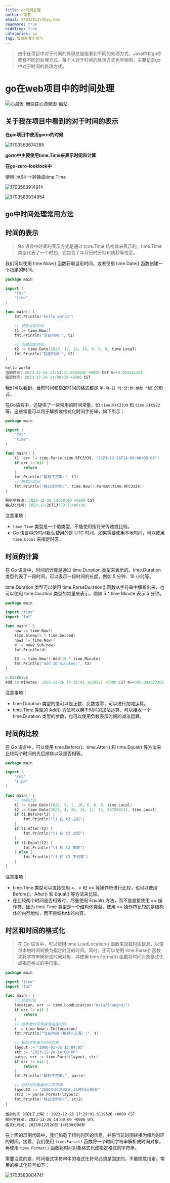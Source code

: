 ```yaml
---
title: go时间处理
author: 菠萝
email: 2493381254@qq.com
readmore: true
hideTime: true
categories: go
tag: 后端开发小技巧
---
```


> 由于在项目中对于时间的处理总是能看到不同的处理方式，Java中和go中都有不同的处理方式。每个人对于时间的处理方式也尽相同，主要记录go中对于时间的处理方式。

# go在web项目中的时间处理

![心海酱-珊瑚宫心海竖图-触站](go时间处理/18318_79872813992.jpg)

<!-- more -->

## 关于我在项目中看到的对于时间的表示

**在gin项目中使用gorm的时候**

![1703563674285](go时间处理/1703563674285.png)

**gorm中主要使用time.Time来表示时间和计算**



**在go-zero-looklook中**

使用 int64-->转换成time.Time

![1703563914914](go时间处理/1703563914914.png)

![1703563934954](go时间处理/1703563934954.png)





## go中时间处理常用方法



## 时间的表示

>  Go 语言中时间的表示方式是通过 time.Time 结构体来表示的。time.Time 类型代表了一个时刻，它包含了年月日时分秒和纳秒等信息。

我们可以使用 time.Now() 函数获取当前时间，或者使用 time.Date() 函数创建一个指定的时间。

~~~go
package main

import (
	"fmt"
	"time"
)

func main() {
	fmt.Println("hello world")

	// 获取当前时间
	t1 := time.Now()
	fmt.Println("当前时间:", t1)

	// 创建指定时间
	t2 := time.Date(2023, 12, 26, 14, 0, 0, 0, time.Local)
	fmt.Println("指定时间:", t2)
}
~~~

~~~powershell
hello world
当前时间: 2023-12-26 13:53:31.5605696 +0800 CST m=+0.003511101
指定时间: 2023-12-26 14:00:00 +0800 CST
~~~

我们可以看到，当前时间和指定时间的格式都是 `年-月-日 时:分:秒.纳秒 时区` 的形式。

在Go语言中，还提供了一些常用的时间常量，如 `time.RFC3339` 和 `time.RFC822` 等。这些常量可以用于解析或格式化时间字符串，如下所示：

~~~go
package main

import (
	"fmt"
	"time"
)

func main() {
	t1, err := time.Parse(time.RFC3339, "2023-12-26T14:00:00+08:00")
	if err != nil {
		return
	}
	fmt.Println("解析字符串:", t1)
	// 格式化时间
	fmt.Println("格式化时间:", time.Now().Format(time.RFC3339))
}

~~~

~~~powershell
解析字符串: 2023-12-26 14:00:00 +0800 CST
格式化时间: 2023-12-26T13:59:22+08:00
~~~

注意事项：

- `time.Time` 类型是一个值类型，不能使用指针来传递或比较。
- Go 语言中的时间默认使用的是 UTC 时间，如果需要使用本地时间，可以使用 `time.Local` 来指定时区。



## 时间的计算

在 Go 语言中，时间的计算是通过 time.Duration 类型来表示的。time.Duration 类型代表了一段时间，可以表示一段时间的长度，例如 5 分钟、10 小时等。

time.Duration 类型可以使用 time.ParseDuration() 函数从字符串中解析出来，也可以使用 time.Duration 类型的常量来表示，例如 5 * time.Minute 表示 5 分钟。

~~~go
package main

import "time"
import "fmt"

func main() {
	now := time.Now()
	time.Sleep(5 * time.Second)
	now2 := time.Now()
	d := now2.Sub(now)
	fmt.Println(d)

	t3 := time.Now().Add(10 * time.Minute)
	fmt.Println("Add 10 minutes:", t3)
}
~~~

~~~powershell
5.0008615s
Add 10 minutes: 2023-12-26 14:16:41.1629327 +0800 CST m=+605.003923301
~~~

注意事项：

- time.Duration 类型的值可以是正数、负数或零，可以进行加减运算。
- time.Time 类型的 Add() 方法可以用于时间的加法运算，可以接收一个 time.Duration 类型的参数，也可以使用负数表示时间的减法运算。



## 时间的比较

在 Go 语言中，可以使用 time.Before()、time.After() 和 time.Equal() 等方法来比较两个时间的先后顺序以及是否相等。

```go
package main

import (
    "fmt"
    "time"
)

func main() {
    // 时间比较
    t1 := time.Date(2022, 9, 1, 10, 0, 0, 0, time.Local)
    t2 := time.Date(2023, 4, 28, 16, 12, 34, 567890123, time.Local)
    if t1.Before(t2) {
        fmt.Println("t1 在 t2 之前")
    }
    if t1.After(t2) {
        fmt.Println("t1 在 t2 之后")
    }
    if t1.Equal(t2) {
        fmt.Println("t1 和 t2 相等")
    } else {
        fmt.Println("t1 和 t2 不相等")
    }
}
```



注意事项：

- time.Time 类型可以直接使用 <、> 和 == 等操作符进行比较，也可以使用 Before()、After() 和 Equal() 等方法来比较。
- 在比较两个时间是否相等时，尽量使用 Equal() 方法，而不是直接使用 == 操作符，因为 time.Time 类型是一个结构体类型，使用 == 操作符比较的是结构体的内存地址，而不是结构体的内容。





## 时区和时间的格式化

> 在 Go 语言中，可以使用 time.LoadLocation() 函数来加载时区信息，以便将本地时间转换为指定时区的时间。同时，还可以使用 time.Parse() 函数来将字符串解析成时间对象，并使用 time.Format() 函数将时间对象格式化成指定格式的字符串。

~~~go
package main

import "time"
import "fmt"

func main() {
	// 获取时区
	location, err := time.LoadLocation("Asia/Shanghai")
	if err != nil {
		return
	}
	// 将本地时间转换成指定时区
	t := time.Now().In(location)
	fmt.Println("当前时间（相对于上海）:", t)

	// 解析字符串为时间对象
	layout := "2006-01-02 15:04:05"
	str := "2023-12-26 14:00:00"
	parse, err := time.Parse(layout, str)
	if err != nil {
		return
	}
	fmt.Println("解析字符串:", parse)

	// 将时间对象解析为字符串
	layout2 := "2006年01月02日 15时04分05秒"
	str2 := parse.Format(layout2)
	fmt.Println("格式化时间:", str2)
}

~~~

~~~shell
当前时间（相对于上海）: 2023-12-26 17:29:01.6119526 +0800 CST
解析字符串: 2023-12-26 14:00:00 +0000 UTC
格式化时间: 2023年12月26日 14时00分00秒 
~~~

在上面的示例代码中，我们加载了纽约时区的信息，并将当前时间转换为纽约时区的时间。接着，我们使用 `time.Parse()` 函数将一个时间字符串解析成时间对象，再使用 `time.Format()` 函数将时间对象格式化成指定格式的字符串。

需要注意的是，时间格式字符串中的格式化符号必须是固定的，不能随意指定。常用的格式化符号如下：

![1703583004741](go时间处理/1703583004741.png)

